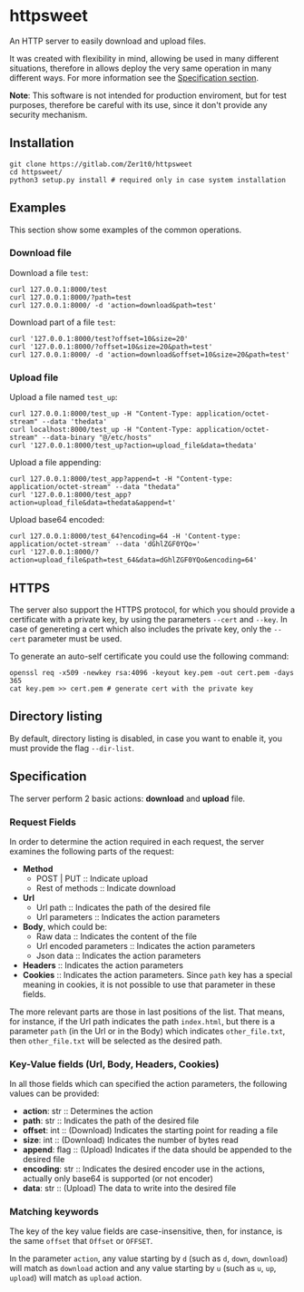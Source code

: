 # httpsweet

An HTTP server to easily download and upload files.

It was created with flexibility in mind, allowing be used in many different situations, therefore in allows deploy the very same operation in many different ways. For more information see the [Specification section](#specification).

**Note**: This software is not intended for production enviroment, but for test purposes, therefore be careful with its use, since it don't provide any security mechanism.

## Installation

```shell
git clone https://gitlab.com/Zer1t0/httpsweet
cd httpsweet/
python3 setup.py install # required only in case system installation
```

## Examples
This section show some examples of the common operations.

### Download file
Download a file `test`:
```
curl 127.0.0.1:8000/test
curl 127.0.0.1:8000/?path=test
curl 127.0.0.1:8000/ -d 'action=download&path=test'
```

Download part of a file `test`:
```
curl '127.0.0.1:8000/test?offset=10&size=20'
curl '127.0.0.1:8000/?offset=10&size=20&path=test'
curl 127.0.0.1:8000/ -d 'action=download&offset=10&size=20&path=test'
```

### Upload file

Upload a file named `test_up`:
```
curl 127.0.0.1:8000/test_up -H "Content-Type: application/octet-stream" --data 'thedata' 
curl localhost:8000/test_up -H "Content-Type: application/octet-stream" --data-binary "@/etc/hosts"
curl '127.0.0.1:8000/test_up?action=upload_file&data=thedata'
```

Upload a file appending:
```
curl 127.0.0.1:8000/test_app?append=t -H "Content-type: application/octet-stream" --data "thedata"
curl '127.0.0.1:8000/test_app?action=upload_file&data=thedata&append=t'
```

Upload base64 encoded:
```
curl 127.0.0.1:8000/test_64?encoding=64 -H 'Content-type: application/octet-stream' --data 'dGhlZGF0YQo=' 
curl '127.0.0.1:8000/?action=upload_file&path=test_64&data=dGhlZGF0YQo&encoding=64'
```


## HTTPS

The server also support the HTTPS protocol, for which you should provide a certificate with a private key, by using the parameters `--cert` and `--key`. In case of genereting a cert which also includes the private key, only the `--cert` parameter must be used.

To generate an auto-self certificate you could use the following command:

```
openssl req -x509 -newkey rsa:4096 -keyout key.pem -out cert.pem -days 365
cat key.pem >> cert.pem # generate cert with the private key
```


## Directory listing

By default, directory listing is disabled, in case you want to enable it, you must provide the flag `--dir-list`.


## Specification
The server perform 2 basic actions: **download** and **upload** file.

### Request Fields
In order to determine the action required in each request, the server examines the following parts of the request:

- **Method**
  + POST | PUT :: Indicate upload
  + Rest of methods :: Indicate download
- **Url**
  + Url path :: Indicates the path of the desired file 
  + Url parameters :: Indicates the action parameters
- **Body**, which could be:
  + Raw data :: Indicates the content of the file
  + Url encoded parameters :: Indicates the action parameters
  + Json data :: Indicates the action parameters
- **Headers** :: Indicates the action parameters
- **Cookies** :: Indicates the action parameters. Since `path` key has a special meaning in cookies, it is not possible to use that parameter in these fields.

The more relevant parts are those in last positions of the list. That means, for instance, if the Url path indicates the path `index.html`, but there is a parameter `path` (in the Url or in the Body) which indicates `other_file.txt`, then `other_file.txt` will be selected as the desired path.

### Key-Value fields (Url, Body, Headers, Cookies)
In all those fields which can specified the action parameters, the following values can be provided:
- **action**: str :: Determines the action
- **path**: str :: Indicates the path of the desired file
- **offset**: int :: (Download) Indicates the starting point for reading a file
- **size**: int :: (Download) Indicates the number of bytes read
- **append**: flag :: (Upload) Indicates if the data should be appended to the desired file
- **encoding**: str :: Indicates the desired encoder use in the actions, actually only base64 is supported (or not encoder)
- **data**: str :: (Upload) The data to write into the desired file

### Matching keywords

The key of the key value fields are case-insensitive, then, for instance, is the same `offset` that `Offset` or `OFFSET`.


In the parameter `action`, any value starting by `d` (such as `d`, `down`, `download`) will match as `download` action and any value starting by `u` (such as `u`, `up`, `upload`) will match as `upload` action.




